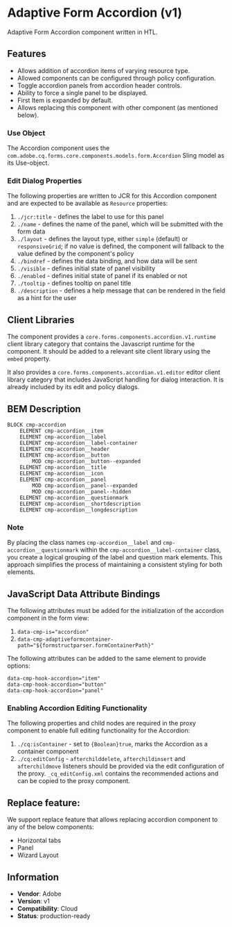 <!--
Copyright 2022 Adobe

Licensed under the Apache License, Version 2.0 (the "License");
you may not use this file except in compliance with the License.
You may obtain a copy of the License at

    http://www.apache.org/licenses/LICENSE-2.0

Unless required by applicable law or agreed to in writing, software
distributed under the License is distributed on an "AS IS" BASIS,
WITHOUT WARRANTIES OR CONDITIONS OF ANY KIND, either express or implied.
See the License for the specific language governing permissions and
limitations under the License.
-->
Adaptive Form Accordion (v1)
====
Adaptive Form Accordion component written in HTL.

## Features

* Allows addition of accordion items of varying resource type.
* Allowed components can be configured through policy configuration.
* Toggle accordion panels from accordion header controls.
* Ability to force a single panel to be displayed.
* First Item is expanded by default.
* Allows replacing this component with other component (as mentioned below).

### Use Object
The Accordion component uses the `com.adobe.cq.forms.core.components.models.form.Accordion` Sling model as its Use-object.

### Edit Dialog Properties
The following properties are written to JCR for this Accordion component and are expected to be available as `Resource` properties:

1. `./jcr:title` - defines the label to use for this panel
2. `./name` - defines the name of the panel, which will be submitted with the form data
3. `./layout` - defines the layout type, either `simple` (default) or `responsiveGrid`; if no value is defined, the component will fallback to the value defined by the component's policy
4. `./bindref` - defines the data binding, and how data will be sent
5. `./visible` - defines initial state of panel visibility
6. `./enabled` - defines initial state of panel if its enabled or not
7. `./tooltip` - defines tooltip on panel title
8. `./description` - defines a help message that can be rendered in the field as a hint for the user

## Client Libraries
The component provides a `core.forms.components.accordion.v1.runtime` client library category that contains the Javascript runtime for the component. 
It should be added to a relevant site client library using the `embed` property. 

It also provides a `core.forms.components.accordian.v1.editor` editor client library category that includes JavaScript
handling for dialog interaction. It is already included by its edit and policy dialogs.

## BEM Description
```
BLOCK cmp-accordion
    ELEMENT cmp-accordion__item
    ELEMENT cmp-accordion__label
    ELEMENT cmp-accordion__label-container
    ELEMENT cmp-accordion__header
    ELEMENT cmp-accordion__button
        MOD cmp-accordion__button--expanded
    ELEMENT cmp-accordion__title
    ELEMENT cmp-accordion__icon
    ELEMENT cmp-accordion__panel
        MOD cmp-accordion__panel--expanded
        MOD cmp-accordion__panel--hidden
    ELEMENT cmp-accordion__questionmark
    ELEMENT cmp-accordion__shortdescription
    ELEMENT cmp-accordion__longdescription
```
### Note
By placing the class names `cmp-accordion__label` and `cmp-accordion__questionmark` within the `cmp-accordion__label-container` class, you create a logical grouping of the label and question mark elements. This approach simplifies the process of maintaining a consistent styling for both elements.

## JavaScript Data Attribute Bindings
The following attributes must be added for the initialization of the accordion component in the form view:
1. `data-cmp-is="accordion"`
2. `data-cmp-adaptiveformcontainer-path="${formstructparser.formContainerPath}"`

The following attributes can be added to the same element to provide options:

```
data-cmp-hook-accordion="item"
data-cmp-hook-accordion="button"
data-cmp-hook-accordion="panel"
```

### Enabling Accordion Editing Functionality
The following properties and child nodes are required in the proxy component to enable full editing functionality for the Accordion:

1. `./cq:isContainer` - set to `{Boolean}true`, marks the Accordion as a container component
2. `./cq:editConfig` - `afterchilddelete`, `afterchildinsert` and `afterchildmove` listeners should be provided via
the edit configuration of the proxy. `_cq_editConfig.xml` contains the recommended actions and can be copied to the proxy component.

## Replace feature:
We support replace feature that allows replacing accordion component to any of the below components:

* Horizontal tabs
* Panel
* Wizard Layout


## Information
* **Vendor**: Adobe
* **Version**: v1
* **Compatibility**: Cloud
* **Status**: production-ready
